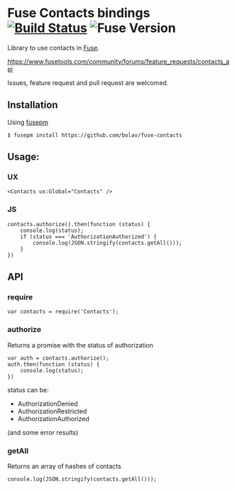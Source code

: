 Fuse Contacts bindings [![Build Status](https://travis-ci.org/bolav/fuse-contacts.svg?branch=master)](https://travis-ci.org/bolav/fuse-contacts) ![Fuse Version](http://fuse-version.herokuapp.com/?repo=https://github.com/bolav/fuse-contacts)
======================

Library to use contacts in [Fuse](http://www.fusetools.com/).

https://www.fusetools.com/community/forums/feature_requests/contacts_api

Issues, feature request and pull request are welcomed.

## Installation

Using [fusepm](https://github.com/bolav/fusepm)

    $ fusepm install https://github.com/bolav/fuse-contacts


## Usage:

### UX

`<Contacts ux:Global="Contacts" />`


### JS

```
contacts.authorize().then(function (status) {
	console.log(status);
	if (status === 'AuthorizationAuthorized') {
		console.log(JSON.stringify(contacts.getAll()));
	}
})

```

API
---

### require

```
var contacts = require('Contacts');
```

### authorize

Returns a promise with the status of authorization

```
var auth = contacts.authorize();
auth.then(function (status) {
	console.log(status);
})
```

status can be:

- AuthorizationDenied
- AuthorizationRestricted
- AuthorizationAuthorized

(and some error results)

### getAll

Returns an array of hashes of contacts

```
console.log(JSON.stringify(contacts.getAll()));
```
